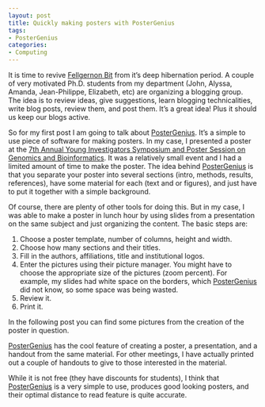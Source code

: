 ```yaml
---
layout: post
title: Quickly making posters with PosterGenius
tags:
- PosterGenius
categories:
- Computing
---
```

<p>It is time to revive <a href="http://bit.ly/FellgernonBit">Fellgernon Bit</a> from it&#8217;s deep hibernation period. A couple of very motivated Ph.D. students from my department (John, Alyssa, Amanda, Jean-Philippe, Elizabeth, etc) are organizing a blogging group. The idea is to review ideas, give suggestions, learn blogging technicalities, write blog posts, review them, and post them. It&#8217;s a great idea! Plus it should us keep our blogs active.</p>
<p>So for my first post I am going to talk about <a href="http://www.postergenius.com/cms/index.php">PosterGenius</a>. It&#8217;s a simple to use piece of software for making posters. In my case, I presented a poster at the <a href="http://genomics.jhu.edu/symposium.html">7th Annual Young Investigators Symposium and Poster Session on Genomics and Bioinformatics</a>. It was a relatively small event and I had a limited amount of time to make the poster. The idea behind <a href="http://www.postergenius.com/cms/index.php">PosterGenius</a> is that you separate your poster into several sections (intro, methods, results, references), have some material for each (text and or figures), and just have to put it together with a simple background.</p>
<p>Of course, there are plenty of other tools for doing this. But in my case, I was able to make a poster in lunch hour by using slides from a presentation on the same subject and just organizing the content. The basic steps are:</p>
<ol><li>Choose a poster template, number of columns, height and width.</li>
<li>Choose how many sections and their titles.</li>
<li>Fill in the authors, affiliations, title and institutional logos.</li>
<li>Enter the pictures using their picture manager. You might have to choose the appropriate size of the pictures (zoom percent). For example, my slides had white space on the borders, which <a href="http://www.postergenius.com/cms/index.php">PosterGenius</a> did not know, so some space was being wasted.</li>
<li>Review it.</li>
<li>Print it.</li>
</ol><p>In the following post you can find some pictures from the creation of the poster in question.</p>
<!-- Place this tag in your head or just before your close body tag. -->
<script src="https://apis.google.com/js/plusone.js" type="text/javascript"></script><!-- Place this tag where you want the widget to render. --><div class="g-post" data-href="https://plus.google.com/109750712877885290236/posts/59ZNCeUshK1"></div>
<p><a href="http://www.postergenius.com/cms/index.php">PosterGenius</a> has the cool feature of creating a poster, a presentation, and a handout from the same material. For other meetings, I have actually printed out a couple of handouts to give to those interested in the material.</p>
<p>While it is not free (they have discounts for students), I think that <a href="http://www.postergenius.com/cms/index.php">PosterGenius</a> is a very simple to use, produces good looking posters, and their optimal distance to read feature is quite accurate.</p>
